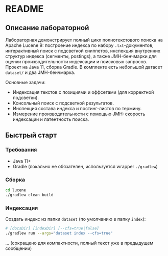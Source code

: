 # README

## Описание лабораторной

Лабораторная демонстрирует полный цикл полнотекстового поиска на Apache Lucene 9: построение индекса по набору `.txt`-документов, интерактивный поиск с подсветкой сниппетов, инспекция внутренних структур индекса (сегменты, postings), а также JMH-бенчмарки для оценки производительности индексации и поисковых запросов.  
Проект на Java 11, сборка Gradle. В комплекте есть небольшой датасет `dataset/` и два JMH-бенчмарка.

Основные задачи:
- Индексация текстов с позициями и оффсетами (для корректной подсветки).
- Консольный поиск с подсветкой результатов.
- Инспекция состава индекса и постинг-листов по термину.
- Измерение производительности с помощью JMH: скорость индексации и латентность поиска.

## Быстрый старт

### Требования
- Java 11+
- Gradle (локально не обязателен, используется wrapper `./gradlew`)

### Сборка
```bash
cd lucene
./gradlew clean build
```

### Индексация
Создать индекс из папки `dataset` (по умолчанию в папку `index`):
```bash
# [docsDir] [indexDir] [--cfs=true|false]
./gradlew run --args="dataset index --cfs=true"
```
... (сокращено для компактности, полный текст уже в предыдущем сообщении)
